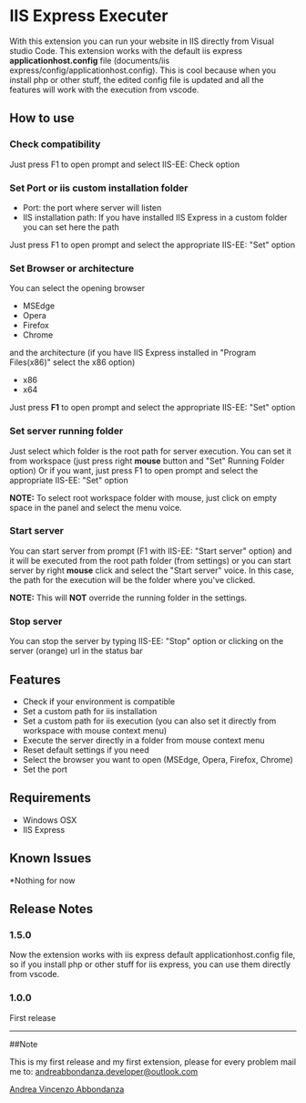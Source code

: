 # IIS Express Executer 

With this extension you can run your website in IIS directly from Visual studio Code.
This extension works with the default iis express __applicationhost.config__ file (documents/iis express/config/applicationhost.config).
This is cool because when you install php or other stuff, the edited config file is updated and all the features will work with the execution from vscode.

## How to use

### Check compatibility
Just press F1 to open prompt and select IIS-EE: Check option

### Set Port or iis custom installation folder
- Port: the port where server will listen
- IIS installation path: If you have installed IIS Express in a custom folder you can set here the path

Just press F1 to open prompt and select the appropriate IIS-EE: "Set" option

### Set Browser or architecture
You can select the opening browser
- MSEdge
- Opera
- Firefox
- Chrome

and the architecture (if you have IIS Express installed in "Program Files(x86)" select the x86 option)
- x86
- x64

Just press __F1__ to open prompt and select the appropriate IIS-EE: "Set" option

### Set server running folder
Just select which folder is the root path for server execution.
You can set it from workspace (just press right __mouse__ button and "Set" Running Folder option)
Or if you want, just press F1 to open prompt and select the appropriate IIS-EE: "Set" option

__NOTE:__ To select root workspace folder with mouse, just click on empty space in the panel and select the menu voice.

### Start server
You can start server from prompt (F1 with IIS-EE: "Start server" option) and it will be executed from the root path folder (from settings)
or you can start server by right __mouse__ click and select the "Start server" voice.
In this case, the path for the execution will be the folder where you've clicked.

__NOTE:__ This will __NOT__ override the running folder in the settings.

### Stop server
You can stop the server by typing IIS-EE: "Stop" option or clicking on the server (orange) url in the status bar  

## Features

- Check if your environment is compatible
- Set a custom path for iis installation
- Set a custom path for iis execution (you can also set it directly from workspace with mouse context menu)
- Execute the server directly in a folder from mouse context menu
- Reset default settings if you need
- Select the browser you want to open (MSEdge, Opera, Firefox, Chrome)
- Set the port

## Requirements

- Windows OSX
- IIS Express

## Known Issues

*Nothing for now

## Release Notes

### 1.5.0

Now the extension works with iis express default applicationhost.config file, so if you install php or other stuff for iis express, you can use them directly from vscode.

### 1.0.0

First release

-----------------------------------------------------------------------------------------------------------

##Note

This is my first release and my first extension, please for every problem mail me to: andreabbondanza.developer@outlook.com

[Andrea Vincenzo Abbondanza](http://www.andrewdev.eu)